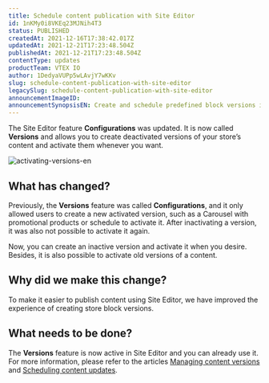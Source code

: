 ```yaml
---
title: Schedule content publication with Site Editor
id: 1nKMy0i8VKEq23MJNih4T3
status: PUBLISHED
createdAt: 2021-12-16T17:38:42.017Z
updatedAt: 2021-12-21T17:23:48.504Z
publishedAt: 2021-12-21T17:23:48.504Z
contentType: updates
productTeam: VTEX IO
author: 1DedyaVUPp5wLAvjY7wKKv
slug: schedule-content-publication-with-site-editor
legacySlug: schedule-content-publication-with-site-editor
announcementImageID: 
announcementSynopsisEN: Create and schedule predefined block versions in Site Editor
---
```


The Site Editor feature **Configurations** was updated. It is now called **Versions** and allows you to create deactivated versions of your store’s content and activate them whenever you want.

![activating-versions-en](https://images.ctfassets.net/alneenqid6w5/31O8XD7Pt9GWWYk2W8q13K/d3402adb77ed7eaada1fb51b8ac736ab/activating-versions-en.gif)

## What has changed?
Previously, the **Versions** feature was called **Configurations**, and it only allowed users to create a new activated version, such as a Carousel with promotional products or schedule to activate it. After inactivating a version, it was also not possible to activate it again.

Now, you can create an inactive version and activate it when you desire. Besides, it is also possible to activate old versions of a content.

 ## Why did we make this change?
To make it easier to publish content using Site Editor, we have improved the experience of creating store block versions.

## What needs to be done?
The **Versions** feature is now active in Site Editor and you can already use it. For more information, please refer to the articles [Managing content versions](https://help.vtex.com/en/tutorial/gerenciando-versoes-de-conteudo--4loXo98CZncY0NnjKrScbG) and [Scheduling content updates](https://help.vtex.com/en/tutorial/agendando-atualizacoes-de-conteudo--5L93gED3wgSRoWpFJlJ2ns).

